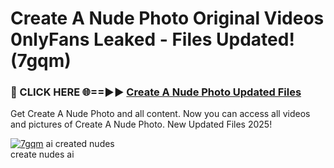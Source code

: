 # Create A Nude Photo Original Videos 0nlyFans Leaked - Files Updated! (7gqm)

<h3>🔴 CLICK HERE 🌐==►► <a href="https://tinyurl.com/yc6ubb5a" rel="nofollow">Create A Nude Photo Updated Files</a></h3>

Get Create A Nude Photo and all content. Now you can access all videos and pictures of Create A Nude Photo. New Updated Files 2025!

[![7gqm](https://i.imgur.com/7eu0CRL.gif)](https://tinyurl.com/yc6ubb5a)
ai created nudes<br>
create nudes ai